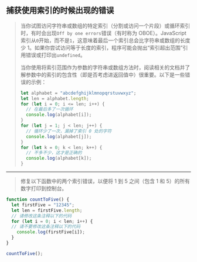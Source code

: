 ## 捕获使用索引的时候出现的错误

> 当你试图访问字符串或数组的特定索引（分割或访问一个片段）或循环索引时，有时会出现`Off by one errors`错误（有时称为 OBOE）。JavaScript 索引从`0`开始，而不是`1`，这意味着最后一个索引总会比字符串或数组的长度少 1。如果你尝试访问等于长度的索引，程序可能会抛出“索引超出范围”引用错误或打印出`undefined`。
>
> 当你使用将索引范围作为参数的字符串或数组方法时，阅读相关的文档并了解参数中的索引的包含性（即是否考虑进返回值中）很重要。以下是一些错误的示例：
>
> ```js
> let alphabet = "abcdefghijklmnopqrstuvwxyz";
> let len = alphabet.length;
> for (let i = 0; i <= len; i++) {
>   // 在最后多了一次循环
>   console.log(alphabet[i]);
> }
> for (let j = 1; j < len; j++) {
>   // 循环少了一次，漏掉了索引 0 处的字符
>   console.log(alphabet[j]);
> }
> for (let k = 0; k < len; k++) {
>   // 不多不少，这才是正确的
>   console.log(alphabet[k]);
> }
> ```

---

> 修复以下函数中的两个索引错误，以便将 1 到 5 之间（包含 1 和 5）的所有数字打印到控制台。

```js
function countToFive() {
  let firstFive = "12345";
  let len = firstFive.length;
  // 请修改这条注释以下的代码
  for (let i = 0; i < len; i++) {
  // 请不要修改这条注释以下的代码
    console.log(firstFive[i]);
  }
}

countToFive();
```

